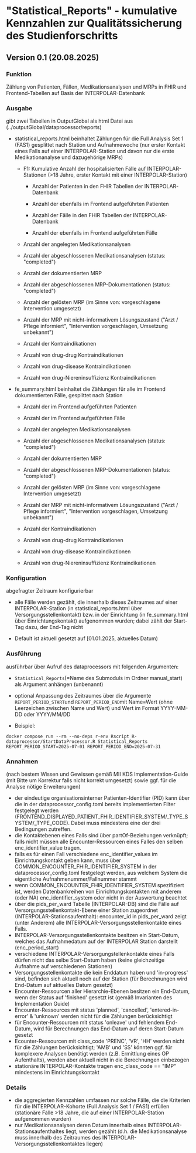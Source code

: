 # "Statistical_Reports" - kumulative Kennzahlen zur Qualitätssicherung des Studienforschritts

## Version 0.1 (20.08.2025)

### Funktion

Zählung von Patienten, Fällen, Medikationsanalysen und MRPs in FHIR und Frontend-Tabellen auf Basis der INTERPOLAR-Datenbank

### Ausgabe

gibt zwei Tabellen in OutputGlobal als html Datei aus (../outputGlobal/dataprocessor/reports)

-   statistical_reports.html beinhaltet Zählungen für die Full Analysis Set 1 (FAS1) gesplittet nach Station und Aufnahmewoche (nur erster Kontakt eines Falls auf einer INTERPOLAR-Station und davon nur die erste Medikationanalyse und dazugehörige MRPs)

    -   F1: Kumulative Anzahl der hospitalisierten Fälle auf INTERPOLAR-Stationen (\>18 Jahre, erster Kontakt mit einer INTERPOLAR-Station)

        -   Anzahl der Patienten in den FHIR Tabellen der INTERPOLAR-Datenbank

        -   Anzahl der ebenfalls im Frontend aufgeführten Patienten

        -   Anzahl der Fälle in den FHIR Tabellen der INTERPOLAR-Datenbank

        -   Anzahl der ebenfalls im Frontend aufgeführten Fälle

    -   Anzahl der angelegten Medikationsanalysen

    -   Anzahl der abgeschlossenen Medikationsanalysen (status: "completed")

    -   Anzahl der dokumentierten MRP

    -   Anzahl der abgeschlossenen MRP-Dokumentationen (status: "completed")

    -   Anzahl der gelösten MRP (im Sinne von: vorgeschlagene Intervention umgesetzt)

    -   Anzahl der MRP mit nicht-informativem Lösungszustand ("Arzt / Pflege informiert", "Intervention vorgeschlagen, Umsetzung unbekannt")

    -   Anzahl der Kontraindikationen

    -   Anzahl von drug-drug Kontraindikationen

    -   Anzahl von drug-disease Kontraindikationen

    -   Anzahl von drug-Niereninsuffizienz Kontraindikationen

-   fe_summary.html beinhaltet die Zählungen für alle im Frontend dokumentierten Fälle, gesplittet nach Station

    -   Anzahl der im Frontend aufgeführten Patienten

    -   Anzahl der im Frontend aufgeführten Fälle

    -   Anzahl der angelegten Medikationsanalysen

    -   Anzahl der abgeschlossenen Medikationsanalysen (status: "completed")

    -   Anzahl der dokumentierten MRP

    -   Anzahl der abgeschlossenen MRP-Dokumentationen (status: "completed")

    -   Anzahl der gelösten MRP (im Sinne von: vorgeschlagene Intervention umgesetzt)

    -   Anzahl der MRP mit nicht-informativem Lösungszustand ("Arzt / Pflege informiert", "Intervention vorgeschlagen, Umsetzung unbekannt")

    -   Anzahl der Kontraindikationen

    -   Anzahl von drug-drug Kontraindikationen

    -   Anzahl von drug-disease Kontraindikationen

    -   Anzahl von drug-Niereninsuffizienz Kontraindikationen

### Konfiguration

abgefragter Zeitraum konfigurierbar

-   alle Fälle werden gezählt, die innerhalb dieses Zeitraumes auf einer INTERPOLAR-Station (in statistical_reports.html über Versorgungsstellenkontakt) bzw. in der Einrichtung (in fe_summary.html über Einrichtungskontakt) aufgenommen wurden; dabei zählt der Start-Tag dazu, der End-Tag nicht

-   Default ist aktuell gesetzt auf [01.01.2025, aktuelles Datum)

### Ausführung

ausführbar über Aufruf des dataprocessors mit folgenden Argumenten:

-   `Statistical_Reports`(=Name des Submoduls im Ordner manual_start) als Argument anhängen (unbenannt)

-   optional Anpassung des Zeitraumes über die Argumente `REPORT_PERIOD_START`und `REPORT_PERIOD_END`mit Name=Wert (ohne Leerzeichen zwischen Name und Wert) und Wert im Format YYYY-MM-DD oder YYYY/MM/DD

-   Beispiel:

``` console
docker compose run --rm --no-deps r-env Rscript R-dataprocessor/StartDataProcessor.R Statistical_Reports REPORT_PERIOD_START=2025-07-01 REPORT_PERIOD_END=2025-07-31
```

### Annahmen

(nach bestem Wissen und Gewissen gemäß MII KDS Implementation-Guide (mit Bitte um Korrektur falls nicht korrekt umgesetzt) sowie ggf. für die Analyse nötige Erweiterungen)

-   der eindeutige organisationsinterner Patienten-Identifier (PID) kann über die in der dataprocessor_config.toml bereits implementierten Filter festgelegt werden (FRONTEND_DISPLAYED_PATIENT_FHIR_IDENTIFIER_SYSTEM/\_TYPE_SYSTEM/\_TYPE_CODE). Dabei muss mindestens eine der drei Bedingungen zutreffen.
-   die Kontaktebenen eines Falls sind über partOf-Beziehungen verknüpft; falls nicht müssen alle Encounter-Ressourcen eines Falles den selben enc_identifier_value tragen.
-   falls es für einen Fall verschiedene enc_identifier_values im Einrichtungskontakt geben kann, muss über COMMON_ENCOUNTER_FHIR_IDENTIFIER_SYSTEM in der dataprocessor_config.toml festgelegt werden, aus welchem System die eigentliche Aufnahmenummer/Fallnummer stammt
-   wenn COMMON_ENCOUNTER_FHIR_IDENTIFIER_SYSTEM spezifiziert ist, werden Datenbankreihen von Einrichtungskontakten mit anderem (oder NA) enc_identifier_system oder nicht in der Auswertung beachtet
-   über die pids_per_ward Tabelle (INTERPOLAR-DB) sind die Fälle auf Versorgungsstellenkontakt-Ebene einer Station zugeordnet (INTERPOLAR-Stationsaufenthalt): encounter_id in pids_per_ward zeigt (unter Anderem) alle INTERPOLAR-Versorgungsstellenkontakte eines Falls.
-   INTERPOLAR-Versorgungsstellenkontakte besitzen ein Start-Datum, welches das Aufnahmedatum auf der INTERPOLAR Station darstellt (enc_period_start)
-   verschiedene INTERPOLAR-Versorgungstellenkontakte eines Falls dürfen nicht das selbe Start-Datum haben (keine gleichzeitige Aufnahme auf verschiedenen Stationen)
-   Versorgungsstellenkontakte die kein Enddatum haben und 'in-progress' sind, befinden sich aktuell noch auf der Station (für Berechnungen wird End-Datum auf aktuelles Datum gesetzt)
-   Encounter-Ressourcen aller Hierarchie-Ebenen besitzen ein End-Datum, wenn der Status auf 'finished' gesetzt ist (gemäß Invarianten des Implementation Guide)
-   Encounter-Ressources mit status 'planned', 'cancelled', 'entered-in-error' & 'unknown' werden nicht für die Zählungen berücksichtigt
-   für Encounter-Ressourcen mit status 'onleave' und fehlendem End-Datum, wird für Berechnungen das End-Datum auf deren Start-Datum gesetzt
-   Ecounter-Ressourcen mit class_code 'PRENC', 'VR', 'HH' werden nicht für die Zählungen berücksichtigt; 'AMB' und 'SS' könnten ggf. für komplexere Analysen benötigt werden (z.B. Ermittlung eines OP Aufenthalts), werden aber aktuell nicht in die Berechnungen einbezogen
-   stationäre INTERPOLAR-Kontakte tragen enc_class_code == "IMP" mindestens im Einrichtungskontakt

### Details

-   die aggregierten Kennzahlen umfassen nur solche Fälle, die die Kriterien für die INTERPOLAR-Kohorte (Full Analysis Set 1 / FAS1) erfüllen (stationäre Fälle \>18 Jahre, die auf einer INTERPOLAR-Station aufgenommen wurden)
-   nur Medikationsanalysen deren Datum innerhalb eines INTERPOLAR-Stationsaufenthaltes liegt, werden gezählt (d.h. die Medikationsanalyse muss innerhalb des Zeitraumes des INTERPOLAR-Versorgungsstellenkontaktes liegen)
